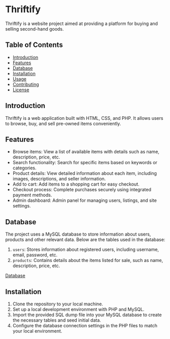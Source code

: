 # Thriftify

Thriftify is a website project aimed at providing a platform for buying and selling second-hand goods.

## Table of Contents

- [Introduction](#introduction)
- [Features](#features)
- [Database](#database)
- [Installation](#installation)
- [Usage](#usage)
- [Contributing](#contributing)
- [License](#license)

## Introduction

Thriftify is a web application built with HTML, CSS, and PHP. It allows users to browse, buy, and sell pre-owned items conveniently. 

## Features

- Browse items: View a list of available items with details such as name, description, price, etc.
- Search functionality: Search for specific items based on keywords or categories.
- Product details: View detailed information about each item, including images, descriptions, and seller information.
- Add to cart: Add items to a shopping cart for easy checkout.
- Checkout process: Complete purchases securely using integrated payment methods.
- Admin dashboard: Admin panel for managing users, listings, and site settings.

## Database

The project uses a MySQL database to store information about users, products and other relevant data. Below are the tables used in the database:

1. `users`: Stores information about registered users, including username, email, password, etc.
2. `products`: Contains details about the items listed for sale, such as name, description, price, etc.

[Database](https://github.com/Codevsun/theriftify/blob/main/theriftifyDB.sql)


## Installation

1. Clone the repository to your local machine.
2. Set up a local development environment with PHP and MySQL.
3. Import the provided SQL dump file into your MySQL database to create the necessary tables and seed initial data.
4. Configure the database connection settings in the PHP files to match your local environment.




